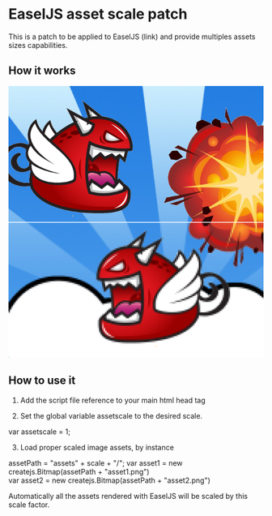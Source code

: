 EaselJS asset scale patch
=========================


This is a patch to be applied to EaselJS (link) and provide multiples assets sizes capabilities.

 

How it works
------------

 ![multi resolution sample image](/sample/patch.png "Sample image")


How to use it
-------------
 

1.  Add the script file reference to your main html head tag

  <script src="EaselJSAssetScalePatch.js"></script>

2.  Set the global variable  assetscale to the desired scale. 

  var assetscale = 1;

3.  Load proper scaled image assets, by instance

  assetPath = "assets" + scale + "/";
  var asset1 = new createjs.Bitmap(assetPath + "asset1.png")  
  var asset2 = new createjs.Bitmap(assetPath + "asset2.png")
  
Automatically all the assets rendered with EaselJS  will be scaled by this scale factor.
